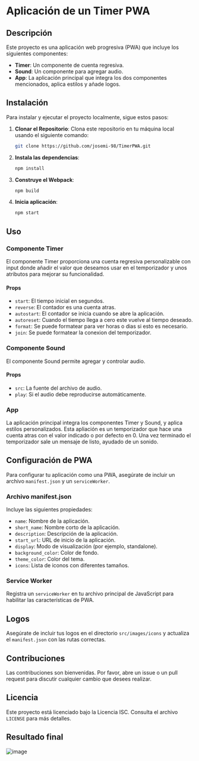 # Aplicación de un Timer PWA

## Descripción

Este proyecto es una aplicación web progresiva (PWA) que incluye los siguientes componentes:

- **Timer**: Un componente de cuenta regresiva.
- **Sound**: Un componente para agregar audio.
- **App**: La aplicación principal que integra los dos componentes mencionados, aplica estilos y añade logos.

## Instalación

Para instalar y ejecutar el proyecto localmente, sigue estos pasos:

1. **Clonar el Repositorio**: Clona este repositorio en tu máquina local usando el siguiente comando:
   ```bash
   git clone https://github.com/josemi-98/TimerPWA.git
2. **Instala las dependencias**:
   ```bash
   npm install
3. **Construye el Webpack**:
   ```bash
   npm build
4. **Inicia aplicación**:
   ```bash
   npm start
## Uso

### Componente Timer

El componente Timer proporciona una cuenta regresiva personalizable con input donde añadir el valor que deseamos usar en el temporizador y unos atributos para mejorar su funcionalidad.

#### Props
- `start`: El tiempo inicial en segundos.
- `reverse`: El contador es una cuenta atras.
- `autostart`: El contador se inicia cuando se abre la aplicación.
- `autoreset`: Cuando el tiempo llega a cero este vuelve al tiempo deseado.
- `format`: Se puede formatear para ver horas o dias si esto es necesario.
- `join`: Se puede formatear la conexion del temporizador.

### Componente Sound

El componente Sound permite agregar y controlar audio.

#### Props
- `src`: La fuente del archivo de audio.
- `play`: Si el audio debe reproducirse automáticamente.

### App

La aplicación principal integra los componentes Timer y Sound, y aplica estilos personalizados. Esta apliación es un temporizador que hace una cuenta atras con el valor indicado o por defecto en 0. Una vez terminado el temporizador sale un mensaje de listo, ayudado de un sonido.

## Configuración de PWA

Para configurar tu aplicación como una PWA, asegúrate de incluir un archivo `manifest.json` y un `serviceWorker`.

### Archivo manifest.json

Incluye las siguientes propiedades:
- `name`: Nombre de la aplicación.
- `short_name`: Nombre corto de la aplicación.
- `description`: Descripción de la aplicación.
- `start_url`: URL de inicio de la aplicación.
- `display`: Modo de visualización (por ejemplo, standalone).
- `background_color`: Color de fondo.
- `theme_color`: Color del tema.
- `icons`: Lista de iconos con diferentes tamaños.

### Service Worker

Registra un `serviceWorker` en tu archivo principal de JavaScript para habilitar las características de PWA.

## Logos

Asegúrate de incluir tus logos en el directorio `src/images/icons` y actualiza el `manifest.json` con las rutas correctas.

## Contribuciones

Las contribuciones son bienvenidas. Por favor, abre un issue o un pull request para discutir cualquier cambio que desees realizar.

## Licencia

Este proyecto está licenciado bajo la Licencia ISC. Consulta el archivo `LICENSE` para más detalles.

## Resultado final 
![image](https://github.com/josemi-98/TimerPWA/assets/57486879/32dd50c2-a547-4805-9c4e-37f1c0d7bd9d)


